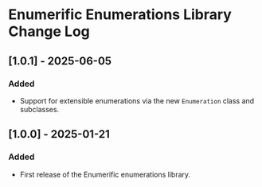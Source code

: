 # Enumerific Enumerations Library Change Log

## [1.0.1] - 2025-06-05
### Added
- Support for extensible enumerations via the new `Enumeration` class and subclasses.

## [1.0.0] - 2025-01-21
### Added
- First release of the Enumerific enumerations library.
